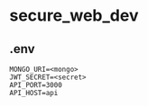 # secure_web_dev

## .env

```
MONGO_URI=<mongo>
JWT_SECRET=<secret>
API_PORT=3000
API_HOST=api
```
